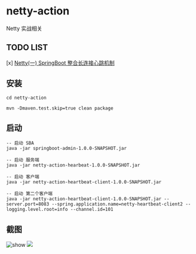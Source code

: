 # netty-action

Netty 实战相关


## TODO LIST

[x] [Netty(一) SpringBoot 整合长连接心跳机制](https://crossoverjie.top/2018/05/24/netty/Netty(1)TCP-Heartbeat/)


## 安装

```shell
cd netty-action

mvn -Dmaven.test.skip=true clean package
``` 

## 启动

```shell
-- 启动 SBA
java -jar springboot-admin-1.0.0-SNAPSHOT.jar

-- 启动 服务端
java -jar netty-action-hearbeat-1.0.0-SNAPSHOT.jar

-- 启动 客户端
java -jar netty-action-heartbeat-client-1.0.0-SNAPSHOT.jar

-- 启动 第二个客户端
java -jar netty-action-heartbeat-client-1.0.0-SNAPSHOT.jar --server.port=8083 --spring.application.name=netty-heartbeat-client2 --logging.level.root=info --channel.id=101
```

## 截图
![show](https://github.com/crossoverJie/netty-action/blob/master/pic/show.gif)
![](https://ws4.sinaimg.cn/large/006tKfTcgy1frqfwembi6j31kw0o0dot.jpg)

